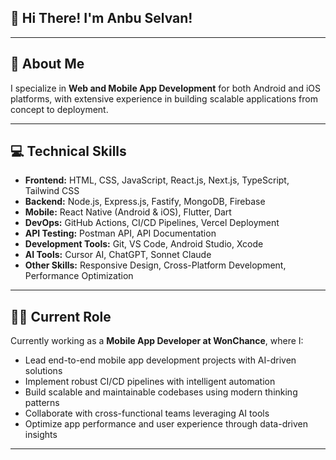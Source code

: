 ## 👋 Hi There! I'm **Anbu Selvan**!

---

## 🚀 About Me
I specialize in **Web and Mobile App Development** for both Android and iOS platforms, with extensive experience in building scalable applications from concept to deployment.

---

## 💻 Technical Skills
- **Frontend:** HTML, CSS, JavaScript, React.js, Next.js, TypeScript, Tailwind CSS
- **Backend:** Node.js, Express.js, Fastify, MongoDB, Firebase
- **Mobile:** React Native (Android & iOS), Flutter, Dart
- **DevOps:** GitHub Actions, CI/CD Pipelines, Vercel Deployment
- **API Testing:** Postman API, API Documentation
- **Development Tools:** Git, VS Code, Android Studio, Xcode
- **AI Tools:** Cursor AI, ChatGPT, Sonnet Claude
- **Other Skills:** Responsive Design, Cross-Platform Development, Performance Optimization

---

## 👨‍💻 Current Role
Currently working as a **Mobile App Developer at WonChance**, where I:
- Lead end-to-end mobile app development projects with AI-driven solutions
- Implement robust CI/CD pipelines with intelligent automation
- Build scalable and maintainable codebases using modern thinking patterns
- Collaborate with cross-functional teams leveraging AI tools
- Optimize app performance and user experience through data-driven insights
  
---
